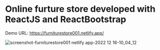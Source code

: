 # Online furture store developed with ReactJS and ReactBootstrap

Demo URL: https://furniturestore001.netlify.app/

![screenshot-furniturestore001 netlify app-2022 12 16-10_04_12](https://user-images.githubusercontent.com/72608044/208062682-02db707f-12e2-4707-93ed-1a92702228de.png)
